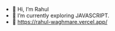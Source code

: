 - 👋 Hi, I’m Rahul
- 🌱 I’m currently exploring JAVASCRIPT.
- 🔗 https://rahul-waghmare.vercel.app/

<!---
rahul5522/rahul5522 is a ✨ special ✨ repository because its `README.md` (this file) appears on your GitHub profile.
You can click the Preview link to take a look at your changes.
--->
